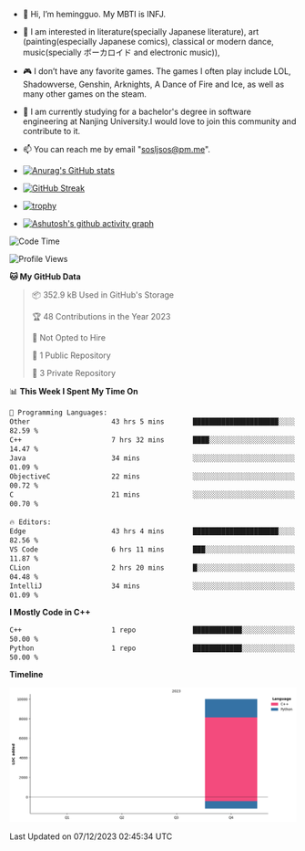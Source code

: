 - 👋 Hi, I’m hemingguo. My MBTI is INFJ.
- 🎨 I am interested in literature(specially Japanese literature), art (painting(especially Japanese comics), classical or modern dance, music(specially ボーカロイド and electronic music)),
- 🎮 I don’t have any favorite games. The games I often play include LOL, Shadowverse, Genshin, Arknights, A Dance of Fire and Ice, as well as many other games on the steam.
- 🌱 I am currently studying for a bachelor's degree in software engineering at Nanjing University.I would love to join this community and contribute to it.

- 📫 You can reach me by email "sosljsos@pm.me".


- [![Anurag's GitHub stats](https://github-readme-stats.vercel.app/api?username=hemingguo&show_icons=true&count_private=true&theme=aura&hide_border=true&icon_color=FF4500&text_color=76EE00)](https://github.com/anuraghazra/github-readme-stats)
  
- [![GitHub Streak](https://github-readme-streak-stats.herokuapp.com/?user=hemingguo&hide_border=true&theme=tokyonight)](https://git.io/streak-stats)
  
- [![trophy](https://github-profile-trophy.vercel.app/?username=hemingguo&theme=dracula)](https://github.com/ryo-ma/github-profile-trophy)
- [![Ashutosh's github activity graph](https://github-readme-activity-graph.vercel.app/graph?username=hemingguo&theme=tokyo-night&hide_border=true)](https://github.com/ashutosh00710/github-readme-activity-graph)
<!--START_SECTION:waka-->
![Code Time](http://img.shields.io/badge/Code%20Time-140%20hrs%201%20min-blue)

![Profile Views](http://img.shields.io/badge/Profile%20Views-241-blue)

**🐱 My GitHub Data** 

> 📦 352.9 kB Used in GitHub's Storage 
 > 
> 🏆 48 Contributions in the Year 2023
 > 
> 🚫 Not Opted to Hire
 > 
> 📜 1 Public Repository 
 > 
> 🔑 3 Private Repository 
 > 


📊 **This Week I Spent My Time On** 

```text
💬 Programming Languages: 
Other                    43 hrs 5 mins       █████████████████████░░░░   82.59 % 
C++                      7 hrs 32 mins       ████░░░░░░░░░░░░░░░░░░░░░   14.47 % 
Java                     34 mins             ░░░░░░░░░░░░░░░░░░░░░░░░░   01.09 % 
ObjectiveC               22 mins             ░░░░░░░░░░░░░░░░░░░░░░░░░   00.72 % 
C                        21 mins             ░░░░░░░░░░░░░░░░░░░░░░░░░   00.70 % 

🔥 Editors: 
Edge                     43 hrs 4 mins       █████████████████████░░░░   82.56 % 
VS Code                  6 hrs 11 mins       ███░░░░░░░░░░░░░░░░░░░░░░   11.87 % 
CLion                    2 hrs 20 mins       █░░░░░░░░░░░░░░░░░░░░░░░░   04.48 % 
IntelliJ                 34 mins             ░░░░░░░░░░░░░░░░░░░░░░░░░   01.09 % 
```

**I Mostly Code in C++** 

```text
C++                      1 repo              ████████████░░░░░░░░░░░░░   50.00 % 
Python                   1 repo              ████████████░░░░░░░░░░░░░   50.00 % 
```



**Timeline**

![Lines of Code chart](https://raw.githubusercontent.com/hemingguo/hemingguo/main/assets/bar_graph.png)


 Last Updated on 07/12/2023 02:45:34 UTC
<!--END_SECTION:waka-->
<!---
hemingguo/hemingguo is a ✨ special ✨ repository because its `README.md` (this file) appears on your GitHub profile.
You can click the Preview link to take a look at your changes.
--->
